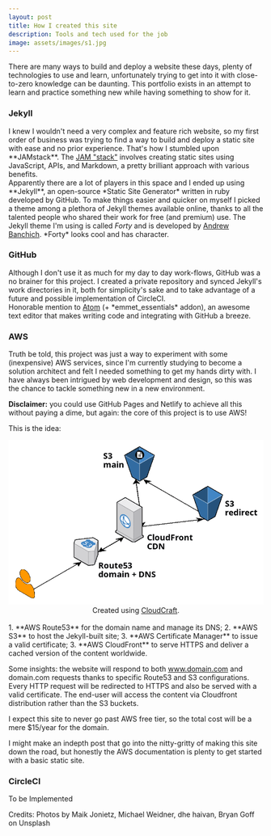 ```yaml
---
layout: post
title: How I created this site
description: Tools and tech used for the job
image: assets/images/s1.jpg
---
```


There are many ways to build and deploy a website these days, plenty of technologies to use and learn, unfortunately trying to get into it with close-to-zero knowledge can be daunting.
This portfolio exists in an attempt to learn and practice something new while having something to show for it.

<h3>Jekyll</h3>
I knew I wouldn't need a very complex and feature rich website, so my first order of business was trying to find a way to build and deploy a static site with ease and no prior experience.
That's how I stumbled upon **JAMstack**. The <a href="https://jamstack.org">JAM "stack"</a> involves creating static sites using JavaScript, APIs, and Markdown, a pretty brilliant approach with various benefits.
<br>Apparently there are a lot of players in this space and I ended up using **Jekyll**, an open-source *Static Site Generator* written in ruby developed by GitHub.
To make things easier and quicker on myself I picked a theme among a plethora of Jekyll themes available online, thanks to all the talented people who shared their work for free (and premium) use. The Jekyll theme I'm using is called <i>Forty</i> and is developed by <a href="https://github.com/andrewbanchich/forty-jekyll-theme">Andrew Banchich</a>. *Forty* looks cool and has character.


<h3>GitHub</h3>
Although I don't use it as much for my day to day work-flows, GitHub was a no brainer for this project. I created a private repository and synced Jekyll's work directories in it, both for simplicity's sake and to take advantage of a future and possible implementation of CircleCI.
<br>Honorable mention to <a href="https://atom.io">Atom</a> (+ *emmet_essentials* addon), an awesome text editor that makes writing code and integrating with GitHub a breeze.


<h3>AWS</h3>

Truth be told, this project was just a way to experiment with some (inexpensive) AWS services, since I'm currently studying to become a solution architect and felt I needed something to get my hands dirty with.
I have always been intrigued by web development and design, so this was the chance to tackle something new in a new environment.

<div class="box">
<b>Disclaimer:</b> you could use GitHub Pages and Netlify to achieve all this without paying a dime, but again: the core of this project is to use AWS!
</div>

This is the idea:

<center>
  <span class="image"><img src="/assets/images/infra1.png" alt="" /></span>
  Created using <a href="https://cloudcraft.co">CloudCraft</a>.
</center>
<br>
1. **AWS Route53** for the domain name and manage its DNS;
2. **AWS S3** to host the Jekyll-built site;
3. **AWS Certificate Manager** to issue a valid certificate;
3. **AWS CloudFront** to serve HTTPS and deliver a cached version of the content worldwide.


Some insights: the website will respond to both www.domain.com and domain.com requests thanks to specific Route53 and S3 configurations. Every HTTP request will be redirected to HTTPS and also be served with a valid certificate. The end-user will access the content via Cloudfront distribution rather than the S3 buckets.

I expect this site to never go past AWS free tier, so the total cost will be a mere $15/year for the domain.


I might make an indepth post that go into the nitty-gritty of making this site down the road, but honestly the AWS documentation is plenty to get started with a basic static site.

<h3>CircleCI</h3>

To be Implemented


<div class="box">
Credits: Photos by Maik Jonietz, Michael Weidner, dhe haivan, Bryan Goff on Unsplash
</div>
